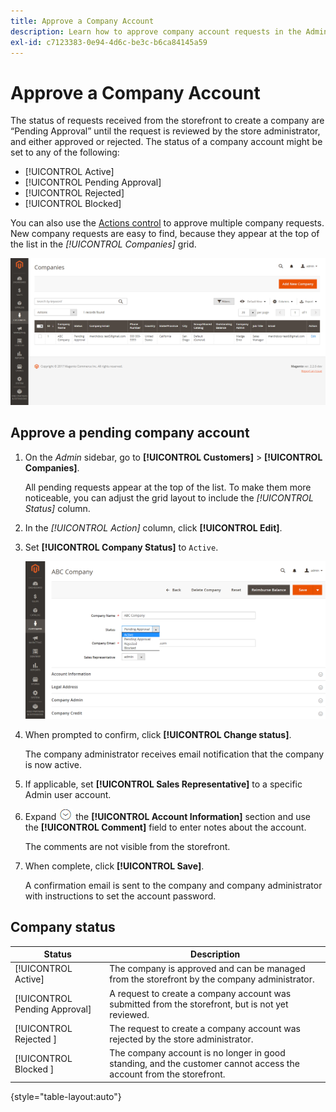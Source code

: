 ```yaml
---
title: Approve a Company Account
description: Learn how to approve company account requests in the Admin.
exl-id: c7123383-0e94-4d6c-be3c-b6ca84145a59
---
```

# Approve a Company Account

The status of requests received from the storefront to create a company are “Pending Approval” until the request is reviewed by the store administrator, and either approved or rejected. The status of a company account might be set to any of the following:

- [!UICONTROL Active]
- [!UICONTROL Pending Approval]
- [!UICONTROL Rejected]
- [!UICONTROL Blocked]

You can also use the [Actions control](account-company-manage.md) to approve multiple company requests. New company requests are easy to find, because they appear at the top of the list in the _[!UICONTROL Companies]_ grid.

![Pending Approval](./assets/companies-pending-approval.png)<!-- zoom -->

## Approve a pending company account

1. On the _Admin_ sidebar, go to **[!UICONTROL Customers]** > **[!UICONTROL Companies]**.

   All pending requests appear at the top of the list. To make them more noticeable, you can adjust the grid layout to include the _[!UICONTROL Status]_ column.

1. In the _[!UICONTROL Action]_ column, click **[!UICONTROL Edit]**.

1. Set **[!UICONTROL Company Status]** to `Active`.

   ![Set the company status](./assets/company-status-active.png)<!-- zoom -->

1. When prompted to confirm, click **[!UICONTROL Change status]**.

   The company administrator receives email notification that the company is now active.

1. If applicable, set **[!UICONTROL Sales Representative]** to a specific Admin user account.

1. Expand ![Expansion selector](../assets/icon-display-expand.png)  the **[!UICONTROL Account Information]** section and use the **[!UICONTROL Comment]** field to enter notes about the account.

   The comments are not visible from the storefront.

1. When complete, click **[!UICONTROL Save]**.

   A confirmation email is sent to the company and company administrator with instructions to set the account password.

## Company status

| Status           | Description |
|------------------| ----------- |
| [!UICONTROL Active]           | The company is approved and can be managed from the storefront by the company administrator. |
| [!UICONTROL Pending Approval] | A request to create a company account was submitted from the storefront, but is not yet reviewed. |
| [!UICONTROL Rejected ]        | The request to create a company account was rejected by the store administrator. |
| [!UICONTROL Blocked ]         | The company account is no longer in good standing, and the customer cannot access the account from the storefront. |

{style="table-layout:auto"}

